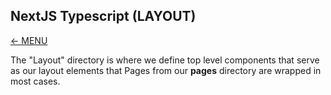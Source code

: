 ## NextJS Typescript (LAYOUT)

<a href="MAIN.md">&larr; MENU</a>

The "Layout" directory is where we define top level components that serve as our layout elements that Pages from our **pages** directory are wrapped in most cases.

